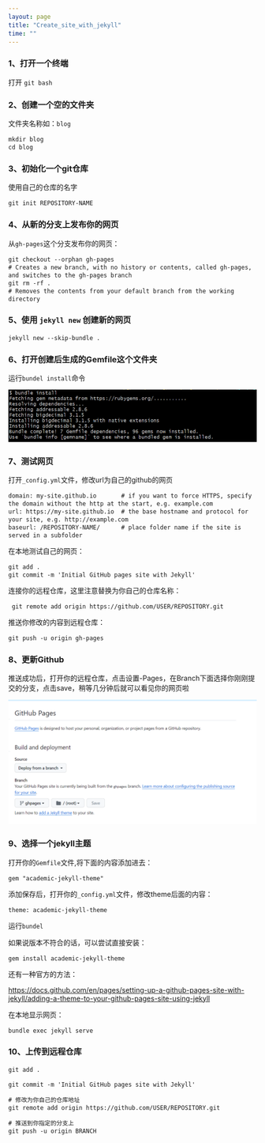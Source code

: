 ```yaml
---
layout: page
title: "Create_site_with_jekyll"
time: ""
---
```




### 1、打开一个终端

打开 `git bash`

### 2、创建一个空的文件夹


文件夹名称如：`blog`



```
mkdir blog
cd blog
```

### 3、初始化一个git仓库

使用自己的仓库的名字

```
git init REPOSITORY-NAME
```


### 4、从新的分支上发布你的网页



从`gh-pages`这个分支发布你的网页：

```
git checkout --orphan gh-pages
# Creates a new branch, with no history or contents, called gh-pages, and switches to the gh-pages branch
git rm -rf .
# Removes the contents from your default branch from the working directory
```

### 5、使用 `jekyll new` 创建新的网页
```
jekyll new --skip-bundle .
```


### 6、打开创建后生成的Gemfile这个文件夹


运行`bundel install`命令

![Alt text](./img/image.png)

### 7、测试网页
打开`_config.yml`文件，修改url为自己的github的网页


```
domain: my-site.github.io       # if you want to force HTTPS, specify the domain without the http at the start, e.g. example.com
url: https://my-site.github.io  # the base hostname and protocol for your site, e.g. http://example.com
baseurl: /REPOSITORY-NAME/      # place folder name if the site is served in a subfolder

```
在本地测试自己的网页：


```
git add .
git commit -m 'Initial GitHub pages site with Jekyll'
```


连接你的远程仓库，这里注意替换为你自己的仓库名称：

```
 git remote add origin https://github.com/USER/REPOSITORY.git
```


推送你修改的内容到远程仓库：

```
git push -u origin gh-pages
```


### 8、更新Github

推送成功后，打开你的远程仓库，点击设置-Pages，在Branch下面选择你刚刚提交的分支，点击save，稍等几分钟后就可以看见你的网页啦

![Alt text](./img/image-2.png)



### 9、选择一个jekyll主题

打开你的`Gemfile`文件,将下面的内容添加进去：


```
gem "academic-jekyll-theme"
```

添加保存后，打开你的`_config.yml`文件，修改theme后面的内容：

```
theme: academic-jekyll-theme
```
运行`bundel`

如果说版本不符合的话，可以尝试直接安装：

```
gem install academic-jekyll-theme
```

还有一种官方的方法：

https://docs.github.com/en/pages/setting-up-a-github-pages-site-with-jekyll/adding-a-theme-to-your-github-pages-site-using-jekyll

在本地显示网页：
```
bundle exec jekyll serve
```

### 10、上传到远程仓库

```
git add .
```

```
git commit -m 'Initial GitHub pages site with Jekyll'
```

```
# 修改为你自己的仓库地址
git remote add origin https://github.com/USER/REPOSITORY.git
```

```
# 推送到你指定的分支上
git push -u origin BRANCH
```